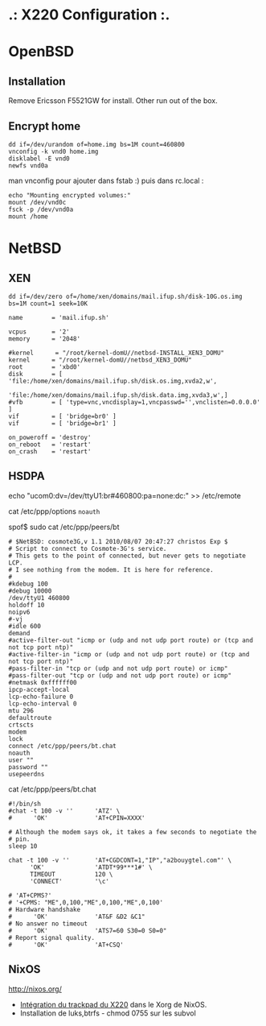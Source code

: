 .: X220 Configuration :.
========================

OpenBSD
=======

Installation
------------

Remove Ericsson F5521GW for install. Other run out of the box.

Encrypt home
------------

```
dd if=/dev/urandom of=home.img bs=1M count=460800
vnconfig -k vnd0 home.img
disklabel -E vnd0
newfs vnd0a
```

man vnconfig pour ajouter dans fstab :) puis dans rc.local : 

```
echo "Mounting encrypted volumes:"
mount /dev/vnd0c
fsck -p /dev/vnd0a
mount /home
```

NetBSD
======

XEN
---

```dd if=/dev/zero of=/home/xen/domains/mail.ifup.sh/disk-10G.os.img bs=1M count=1 seek=10K```

```
name        = 'mail.ifup.sh'

vcpus       = '2'
memory      = '2048'

#kernel      = "/root/kernel-domU//netbsd-INSTALL_XEN3_DOMU"  
kernel      = "/root/kernel-domU//netbsd_XEN3_DOMU"
root        = 'xbd0'
disk        = [ 'file:/home/xen/domains/mail.ifup.sh/disk.os.img,xvda2,w',
                'file:/home/xen/domains/mail.ifup.sh/disk.data.img,xvda3,w',]
#vfb        = [ 'type=vnc,vncdisplay=1,vncpasswd='',vnclisten=0.0.0.0' ] 
vif         = [ 'bridge=br0' ]
vif         = [ 'bridge=br1' ]

on_poweroff = 'destroy'
on_reboot   = 'restart'
on_crash    = 'restart'
```



HSDPA
-----

echo "ucom0:dv=/dev/ttyU1:br#460800:pa=none:dc:" >> /etc/remote

cat /etc/ppp/options 
``` noauth ```

spof$ sudo cat /etc/ppp/peers/bt                                                                                                                                                                                                 
```
# $NetBSD: cosmote3G,v 1.1 2010/08/07 20:47:27 christos Exp $
# Script to connect to Cosmote-3G's service.
# This gets to the point of connected, but never gets to negotiate LCP.
# I see nothing from the modem. It is here for reference.
#
#kdebug 100
#debug 10000
/dev/ttyU1 460800
holdoff 10
noipv6
#-vj
#idle 600
demand
#active-filter-out "icmp or (udp and not udp port route) or (tcp and not tcp port ntp)"
#active-filter-in "icmp or (udp and not udp port route) or (tcp and not tcp port ntp)"
#pass-filter-in "tcp or (udp and not udp port route) or icmp"
#pass-filter-out "tcp or (udp and not udp port route) or icmp"
#netmask 0xffffff00
ipcp-accept-local
lcp-echo-failure 0
lcp-echo-interval 0
mtu 296
defaultroute
crtscts
modem
lock
connect /etc/ppp/peers/bt.chat
noauth
user ""
password ""
usepeerdns
```

cat /etc/ppp/peers/bt.chat                                                                                                                                                                                             
```
#!/bin/sh
#chat -t 100 -v ''      'ATZ' \
#      'OK'             'AT+CPIN=XXXX'

# Although the modem says ok, it takes a few seconds to negotiate the
# pin.
sleep 10

chat -t 100 -v ''       'AT+CGDCONT=1,"IP","a2bouygtel.com"' \
      'OK'              'ATDT*99***1#' \
      TIMEOUT           120 \
      'CONNECT'         '\c'

# 'AT+CPMS?'
# '+CPMS: "ME",0,100,"ME",0,100,"ME",0,100'
# Hardware handshake
#      'OK'             'AT&F &D2 &C1"
# No answer no timeout
#      'OK'             'ATS7=60 S30=0 S0=0"
# Report signal quality.
#      'OK'             'AT+CSQ'
```

NixOS
-----

http://nixos.org/

* [Intégration du trackpad du X220](https://github.com/j4/x220/blob/master/nixos/thinkpad.nix) dans le Xorg de NixOS.
* Installation de luks,btrfs - chmod 0755 sur les subvol
